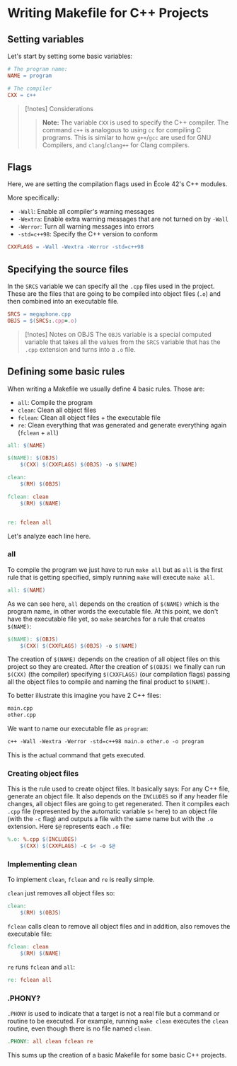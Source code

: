 # Writing Makefile for C++ Projects

## Setting variables
Let's start by setting some basic variables:

```makefile
# The program name:
NAME = program

# The compiler
CXX = c++
```

> [!notes] Considerations
> > **Note:**
> The variable `CXX` is used to specify the C++ compiler. The command `c++` is analogous to using `cc` for compiling C programs. This is similar to how `g++`/`gcc` are used for GNU Compilers, and `clang`/`clang++` for Clang compilers.

## Flags
Here, we are setting the compilation flags used in École 42's C++ modules.

More specifically:
- `-Wall`: Enable all compiler's warning messages
- `-Wextra`: Enable extra warning messages that are not turned on by `-Wall`
- `-Werror`: Turn all warning messages into errors
- `-std=c++98`: Specify the C++ version to conform

```makefile
CXXFLAGS = -Wall -Wextra -Werror -std=c++98
```

## Specifying the source files
In the `SRCS` variable we can specify all the `.cpp` files used in the project. These are the files that are going to be compiled into object files (`.o`) and then combined into an executable file.

```makefile
SRCS = megaphone.cpp
OBJS = $(SRCS:.cpp=.o)
```

> [!notes] Notes on OBJS
> The `OBJS` variable is a special computed variable that takes all the values from the `SRCS` variable that has the `.cpp` extension and turns into a `.o` file.

## Defining some basic rules
When writing a Makefile we usually define 4 basic rules. Those are:

- `all`: Compile the program
- `clean`: Clean all object files
- `fclean`: Clean all object files + the executable file
- `re`: Clean everything that was generated and generate everything again (`fclean` + `all`)

```makefile
all: $(NAME)

$(NAME): $(OBJS)
	$(CXX) $(CXXFLAGS) $(OBJS) -o $(NAME)

clean:
	$(RM) $(OBJS)

fclean: clean
	$(RM) $(NAME)


re: fclean all
```

Let's analyze each line here.

### all
To compile the program we just have to run `make all` but as `all` is the first rule that is getting specified, simply running `make` will execute `make all`.

```makefile
all: $(NAME)
```

As we can see here, `all` depends on the creation of `$(NAME)` which is the program name, in other words the executable file. At this point, we don't have the executable file yet, so `make` searches for a rule that creates `$(NAME)`:

```makefile
$(NAME): $(OBJS)
	$(CXX) $(CXXFLAGS) $(OBJS) -o $(NAME)
```

The creation of `$(NAME)` depends on the creation of all object files on this project so they are created. After the creation of `$(OBJS)` we finally can run `$(CXX)` (the compiler) specifying `$(CXXFLAGS)` (our compilation flags) passing all the object files to compile and naming the final product to `$(NAME)`.

To better illustrate this imagine you have 2 C++ files:

```sh
main.cpp
other.cpp
```

We want to name our executable file as `program`:

```makefile
c++ -Wall -Wextra -Werror -std=c++98 main.o other.o -o program
```

This is the actual command that gets executed.

### Creating object files

This is the rule used to create object files. It basically says: For any C++ file, generate an object file. It also depends on the `INCLUDES` so if any header file changes, all object files are going to get regenerated. Then it compiles each `.cpp` file (represented by the automatic variable `$<` here) to an object file (with the `-c` flag) and outputs a file with the same name but with the `.o` extension. Here `$@` represents each `.o` file:

```makefile
%.o: %.cpp $(INCLUDES)
	$(CXX) $(CXXFLAGS) -c $< -o $@
```

### Implementing clean

To implement `clean`, `fclean` and `re` is really simple.

`clean` just removes all object files so:
```makefile
clean:
	$(RM) $(OBJS)
```

`fclean` calls clean to remove all object files and in addition, also removes the executable file:
```makefile
fclean: clean
	$(RM) $(NAME)
```

`re` runs `fclean` and `all`:
```makefile
re: fclean all
```

### .PHONY?
`.PHONY` is used to indicate that a target is not a real file but a command or routine to be executed. For example, running `make clean` executes the `clean` routine, even though there is no file named `clean`.

```makefile
.PHONY: all clean fclean re
```

This sums up the creation of a basic Makefile for some basic C++ projects.
